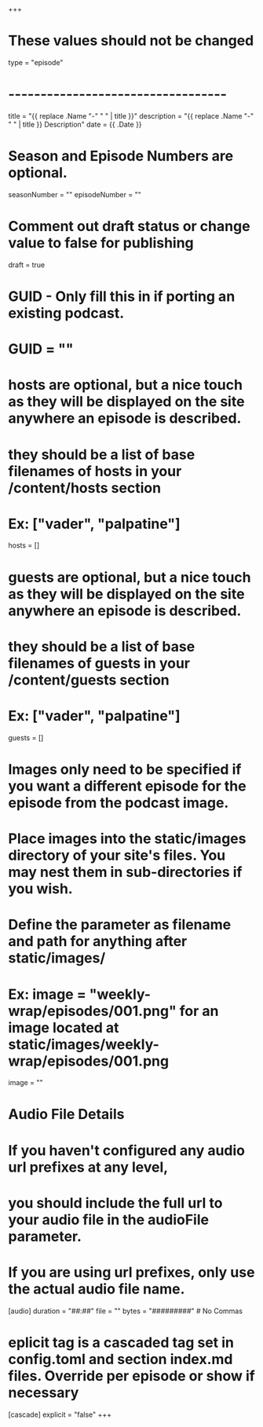 +++
# These values should not be changed
type = "episode"
# ----------------------------------

title = "{{ replace .Name "-" " " | title }}"
description = "{{ replace .Name "-" " " | title }} Description"
date = {{ .Date }}

# Season and Episode Numbers are optional.
seasonNumber = ""
episodeNumber = ""

# Comment out draft status or change value to false for publishing
draft = true

# GUID - Only fill this in if porting an existing podcast.
# GUID = ""

# hosts are optional, but a nice touch as they will be displayed on the site anywhere an episode is described.
# they should be a list of base filenames of hosts in your /content/hosts section
# Ex: ["vader", "palpatine"]
hosts = []

# guests are optional, but a nice touch as they will be displayed on the site anywhere an episode is described.
# they should be a list of base filenames of guests in your /content/guests section
# Ex: ["vader", "palpatine"]
guests = []

# Images only need to be specified if you want a different episode for the episode from the podcast image.
# Place images into the static/images directory of your site's files. You may nest them in sub-directories if you wish.
# Define the parameter as filename and path for anything after static/images/
# Ex: image = "weekly-wrap/episodes/001.png" for an image located at static/images/weekly-wrap/episodes/001.png
image = ""

# Audio File Details
# If you haven't configured any audio url prefixes at any level,
# you should include the full url to your audio file in the audioFile parameter.
# If you are using url prefixes, only use the actual audio file name.
[audio]
	duration = "##:##"
	file = ""
	bytes = "#########" # No Commas

# eplicit tag is a cascaded tag set in config.toml and section index.md files. Override per episode or show if necessary
[cascade]
	explicit = "false"
+++